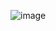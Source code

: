 ![image](https://github.com/rwintgen/rwintgen/assets/150167832/f684ac0d-4550-48f6-93e4-39ea5d530f5c)
